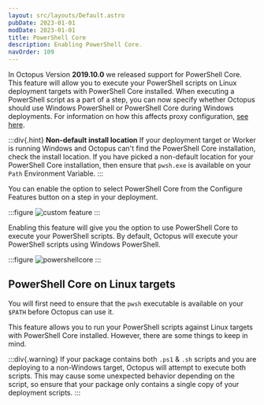 ```yaml
---
layout: src/layouts/Default.astro
pubDate: 2023-01-01
modDate: 2023-01-01
title: PowerShell Core
description: Enabling PowerShell Core.
navOrder: 109
---
```


In Octopus Version **2019.10.0** we released support for PowerShell Core. This feature will allow you to execute your PowerShell scripts on Linux deployment targets with PowerShell Core installed. When executing a PowerShell script as a part of a step, you can now specify whether Octopus should use Windows PowerShell or PowerShell Core during Windows deployments. For information on how this affects proxy configuration, [see here](/docs/infrastructure/deployment-targets/proxy-support/#powershell-core-scripts).

:::div{.hint}
**Non-default install location**
If your deployment target or Worker is running Windows and Octopus can't find the PowerShell Core installation, check the install location.
If you have picked a non-default location for your PowerShell Core installation, then ensure that `pwsh.exe` is available on your `Path` Environment Variable.
:::

You can enable the option to select PowerShell Core from the Configure Features button on a step in your deployment.

:::figure
![custom feature](/docs/deployments/custom-scripts/images/customfeature.png)
:::

Enabling this feature will give you the option to use PowerShell Core to execute your PowerShell scripts. By default, Octopus will execute your PowerShell scripts using Windows PowerShell.

:::figure
![powershellcore](/docs/deployments/custom-scripts/images/powershellcore.png)
:::

## PowerShell Core on Linux targets

You will first need to ensure that the `pwsh` executable is available on your `$PATH` before Octopus can use it.

This feature allows you to run your PowerShell scripts against Linux targets with PowerShell Core installed. However, there are some things to keep in mind.

:::div{.warning}
If your package contains both `.ps1` & `.sh` scripts and you are deploying to a non-Windows target, Octopus will attempt to execute both scripts. This may cause some unexpected behavior depending on the script, so ensure that your package only contains a single copy of your deployment scripts.
:::
